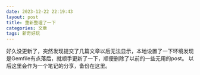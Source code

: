 ```yaml
---
date: 2023-12-22 22:19:43
layout: post
title: 重新整理了一下
categories: 文章
tags: 新奇好玩
---
```


好久没更新了，突然发现提交了几篇文章以后无法显示，本地设置了一下环境发现是Gemfile有点落后，就顺手更新了一下，顺便删除了以前的一些无用的post。
以后这里会作为一个笔记的分享，备份在这里。